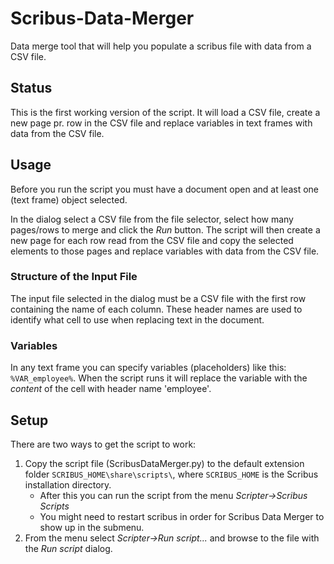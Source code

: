 # Scribus-Data-Merger
Data merge tool that will help you populate a scribus file with data from a CSV file.

## Status
This is the first working version of the script. It will load a CSV file, create a new page pr. row in the CSV file and replace variables in text frames with data from the CSV file.

## Usage
Before you run the script you must have a document open and at least one (text frame) object selected. 

In the dialog select a CSV file from the file selector, select how many pages/rows to merge and click the *Run* button. The script will then create a new page for each row read from the CSV file and copy the selected elements to those pages and replace variables with data from the CSV file.

### Structure of the Input File
The input file selected in the dialog must be a CSV file with the first row containing the name of each column. These header names are used to identify what cell to use when replacing text in the document.

### Variables
In any text frame you can specify variables (placeholders) like this: `%VAR_employee%`. When the script runs it will replace the variable with the *content* of the cell with header name 'employee'.

## Setup
There are two ways to get the script to work:

1. Copy the script file (ScribusDataMerger.py) to the default extension folder `SCRIBUS_HOME\share\scripts\`, where `SCRIBUS_HOME` is the Scribus installation directory. 
	- After this you can run the script from the menu *Scripter->Scribus Scripts*
	- You might need to restart scribus in order for Scribus Data Merger to show up in the submenu.
1. From the menu select *Scripter->Run script...* and browse to the file with the *Run script* dialog.